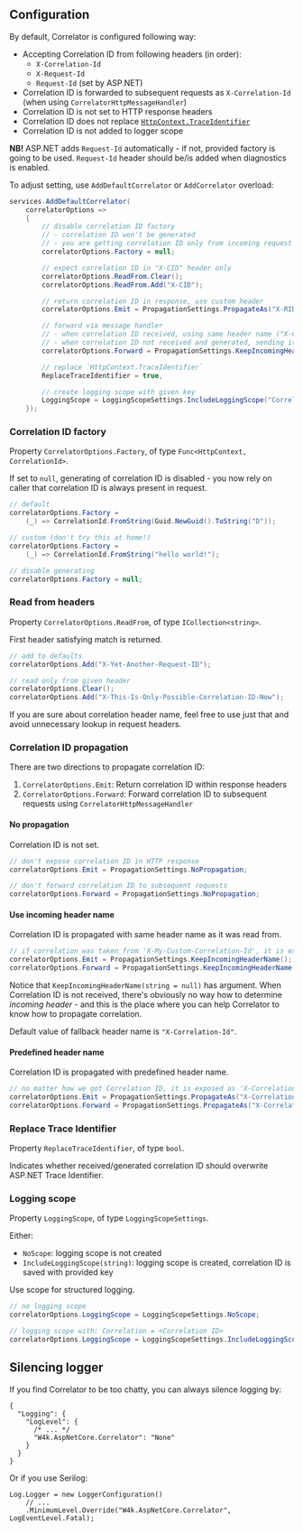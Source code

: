 ## Configuration

By default, Correlator is configured following way:

- Accepting Correlation ID from following headers (in order):
  - `X-Correlation-Id`
  - `X-Request-Id`
  - `Request-Id` (set by ASP.NET)
- Correlation ID is forwarded to subsequent requests as `X-Correlation-Id` (when using `CorrelatorHttpMessageHandler`)
- Correlation ID is not set to HTTP response headers
- Correlation ID does not replace [`HttpContext.TraceIdentifier`](https://docs.microsoft.com/en-us/dotnet/api/microsoft.aspnetcore.http.httpcontext.traceidentifier)
- Correlation ID is not added to logger scope

**NB!** ASP.NET adds `Request-Id` automatically - if not, provided factory is going to be used.
`Request-Id` header should be/is added when diagnostics is enabled.

To adjust setting, use `AddDefaultCorrelator` or `AddCorrelator` overload:

```csharp
services.AddDefaultCorrelator(
    correlatorOptions =>
    {
        // disable correlation ID factory
        // - correlation ID won't be generated
        // - you are getting correlation ID only from incoming request
        correlatorOptions.Factory = null;

        // expect correlation ID in "X-CID" header only
        correlatorOptions.ReadFrom.Clear();
        correlatorOptions.ReadFrom.Add("X-CID");

        // return correlation ID in response, use custom header
        correlatorOptions.Emit = PropagationSettings.PropagateAs("X-RID");

        // forward via message handler
        // - when correlation ID received, using same header name ("X-CID")
        // - when correlation ID not received and generated, sending it as "X-Correlation-Id"
        correlatorOptions.Forward = PropagationSettings.KeepIncomingHeaderName();

        // replace `HttpContext.TraceIdentifier`
        ReplaceTraceIdentifier = true,

        // create logging scope with given key
        LoggingScope = LoggingScopeSettings.IncludeLoggingScope("Correlation"),
    });
```

### Correlation ID factory

Property `CorrelatorOptions.Factory`, of type `Func<HttpContext, CorrelationId>`.

If set to `null`, generating of correlation ID is disabled - you now rely on caller that correlation ID is always
present in request.

```csharp
// default
correlatorOptions.Factory =
    (_) => CorrelationId.FromString(Guid.NewGuid().ToString("D"));

// custom (don't try this at home!)
correlatorOptions.Factory =
    (_) => CorrelationId.FromString("hello world!");

// disable generating
correlatorOptions.Factory = null;
```

### Read from headers

Property `CorrelatorOptions.ReadFrom`, of type `ICollection<string>`.

First header satisfying match is returned.

```csharp
// add to defaults
correlatorOptions.Add("X-Yet-Another-Request-ID");

// read only from given header
correlatorOptions.Clear();
correlatorOptions.Add("X-This-Is-Only-Possible-Correlation-ID-Now");
```

If you are sure about correlation header name, feel free to use just that and avoid unnecessary lookup in request headers.

### Correlation ID propagation

There are two directions to propagate correlation ID:

1. `CorrelatorOptions.Emit`: Return correlation ID within response headers
2. `CorrelatorOptions.Forward`: Forward correlation ID to subsequent requests using `CorrelatorHttpMessageHandler`

#### No propagation

Correlation ID is not set.

```csharp
// don't expose correlation ID in HTTP response
correlatorOptions.Emit = PropagationSettings.NoPropagation;

// don't forward correlation ID to subsequent requests
correlatorOptions.Forward = PropagationSettings.NoPropagation;
```

#### Use incoming header name

Correlation ID is propagated with same header name as it was read from.

```csharp
// if correlation was taken from 'X-My-Custom-Correlation-Id', it is exposed with same header
correlatorOptions.Emit = PropagationSettings.KeepIncomingHeaderName();
correlatorOptions.Forward = PropagationSettings.KeepIncomingHeaderName();
```

Notice that `KeepIncomingHeaderName(string = null)` has argument. When Correlation ID is not received, there's
obviously no way how to determine _incoming header_ - and this is the place where you can help Correlator to know
how to propagate correlation.

Default value of fallback header name is `"X-Correlation-Id"`.

#### Predefined header name

Correlation ID is propagated with predefined header name.

```csharp
// no matter how we got Correlation ID, it is exposed as 'X-Correlation-Id'
correlatorOptions.Emit = PropagationSettings.PropagateAs("X-Correlation-Id");
correlatorOptions.Forward = PropagationSettings.PropagateAs("X-Correlation-Id");
```

### Replace Trace Identifier

Property `ReplaceTraceIdentifier`, of type `bool`.

Indicates whether received/generated correlation ID should overwrite ASP.NET Trace Identifier.

### Logging scope

Property `LoggingScope`, of type `LoggingScopeSettings`.

Either:
- `NoScope`: logging scope is not created
- `IncludeLoggingScope(string)`: logging scope is created, correlation ID is saved with provided key

Use scope for structured logging.

```csharp
// no logging scope
correlatorOptions.LoggingScope = LoggingScopeSettings.NoScope;

// logging scope with: Correlation = <Correlation ID>
correlatorOptions.LoggingScope = LoggingScopeSettings.IncludeLoggingScope("Correlation");
```

## Silencing logger

If you find Correlator to be too chatty, you can always silence logging by:

```
{
  "Logging": {
    "LogLevel": {
      /* ... */
      "W4k.AspNetCore.Correlator": "None"
    }
  }
}
```

Or if you use Serilog:

```
Log.Logger = new LoggerConfiguration()
    // ...
    .MinimumLevel.Override("W4k.AspNetCore.Correlator", LogEventLevel.Fatal);
```
